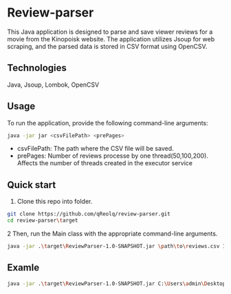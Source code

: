 # Review-parser

This Java application is designed to parse and save viewer reviews for a movie from the Kinopoisk website.
The application utilizes Jsoup for web scraping, and the parsed data is stored in CSV format using OpenCSV.

## Technologies
Java, Jsoup, Lombok, OpenCSV

## Usage
To run the application, provide the following command-line arguments:
```Bash
java -jar jar <csvFilePath> <prePages>
```
* csvFilePath: The path where the CSV file will be saved.
* prePages: Number of reviews processe by one thread(50,100,200). Affects the number of threads created in the executor service

## Quick start
1. Clone this repo into folder.

```Bash
git clone https://github.com/qReolq/review-parser.git
cd review-parser\target
```
2 Then, run the Main class with the appropriate command-line arguments.
```Bash
java -jar .\target\ReviewParser-1.0-SNAPSHOT.jar \path\to\reviews.csv 100
```

## Examle
```Bash
java -jar .\target\ReviewParser-1.0-SNAPSHOT.jar C:\Users\admin\Desktop 100
```
